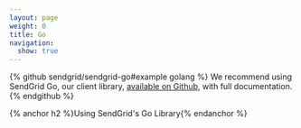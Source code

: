 ```yaml
---
layout: page
weight: 0
title: Go
navigation:
  show: true
---
```


{% github sendgrid/sendgrid-go#example golang %}
We recommend using SendGrid Go, our client library, <a href="https://github.com/sendgrid/sendgrid-go">available on Github</a>, with full documentation.
{% endgithub %}

{% anchor h2 %}Using SendGrid's Go Library{% endanchor %}

<script src="https://gist.github.com/sendgrid-gists/516d64061098eb21af72971b8a63cc4a.js"></script>
